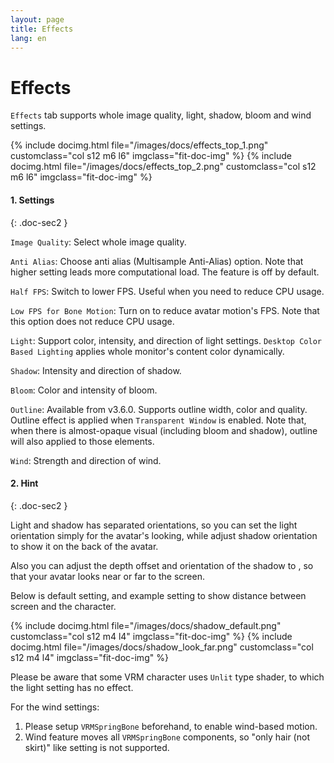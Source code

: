 ```yaml
---
layout: page
title: Effects
lang: en
---
```


# Effects

`Effects` tab supports whole image quality, light, shadow, bloom and wind settings.

<div class="row">
{% include docimg.html file="/images/docs/effects_top_1.png" customclass="col s12 m6 l6" imgclass="fit-doc-img" %}
{% include docimg.html file="/images/docs/effects_top_2.png" customclass="col s12 m6 l6" imgclass="fit-doc-img" %}
</div>

#### 1. Settings
{: .doc-sec2 }

`Image Quality`: Select whole image quality.

`Anti Alias`: Choose anti alias (Multisample Anti-Alias) option. Note that higher setting leads more computational load. The feature is off by default.

`Half FPS`: Switch to lower FPS. Useful when you need to reduce CPU usage.

`Low FPS for Bone Motion`: Turn on to reduce avatar motion's FPS.  Note that this option does not reduce CPU usage.

`Light`: Support color, intensity, and direction of light settings. `Desktop Color Based Lighting` applies whole monitor's content color dynamically.

`Shadow`: Intensity and direction of shadow.

`Bloom`: Color and intensity of bloom.

`Outline`: Available from v3.6.0. Supports outline width, color and quality. Outline effect is applied when `Transparent Window` is enabled. Note that, when there is almost-opaque visual (including bloom and shadow), outline will also applied to those elements.

`Wind`: Strength and direction of wind.

#### 2. Hint
{: .doc-sec2 }

Light and shadow has separated orientations, so you can set the light orientation simply for the avatar's looking, while adjust shadow orientation to show it on the back of the avatar.

Also you can adjust the depth offset and orientation of the shadow to , so that your avatar looks near or far to the screen.

Below is default setting, and example setting to show distance between screen and the character.

<div class="row">
{% include docimg.html file="/images/docs/shadow_default.png" customclass="col s12 m4 l4" imgclass="fit-doc-img" %}
{% include docimg.html file="/images/docs/shadow_look_far.png" customclass="col s12 m4 l4" imgclass="fit-doc-img" %}
</div>

Please be aware that some VRM character uses `Unlit` type shader, to which the light setting has no effect.

For the wind settings:

1. Please setup `VRMSpringBone` beforehand, to enable wind-based motion.
2. Wind feature moves all `VRMSpringBone` components, so "only hair (not skirt)" like setting is not supported.
